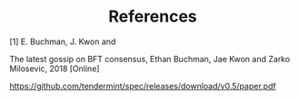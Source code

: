 <div align='center'> 
	<h1>References</h1>
</div>

[1]	E. Buchman, J. Kwon and 	

The latest gossip on BFT consensus, Ethan Buchman, Jae Kwon and Zarko Milosevic, 2018 [Online]

<https://github.com/tendermint/spec/releases/download/v0.5/paper.pdf>
<!--stackedit_data:
eyJoaXN0b3J5IjpbLTEwNDIzNjgzMTUsLTE1MTY1MTM5ODksLT
I5MjU3NzM5M119
-->
